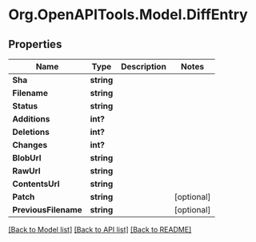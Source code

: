 # Org.OpenAPITools.Model.DiffEntry

## Properties

Name | Type | Description | Notes
------------ | ------------- | ------------- | -------------
**Sha** | **string** |  | 
**Filename** | **string** |  | 
**Status** | **string** |  | 
**Additions** | **int?** |  | 
**Deletions** | **int?** |  | 
**Changes** | **int?** |  | 
**BlobUrl** | **string** |  | 
**RawUrl** | **string** |  | 
**ContentsUrl** | **string** |  | 
**Patch** | **string** |  | [optional] 
**PreviousFilename** | **string** |  | [optional] 

[[Back to Model list]](../README.md#documentation-for-models) [[Back to API list]](../README.md#documentation-for-api-endpoints) [[Back to README]](../README.md)

